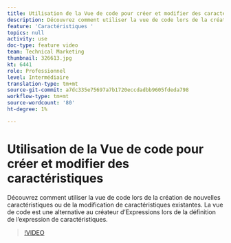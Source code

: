 ```yaml
---
title: Utilisation de la Vue de code pour créer et modifier des caractéristiques
description: Découvrez comment utiliser la vue de code lors de la création de nouvelles caractéristiques ou de la modification de caractéristiques existantes. La vue de code est une alternative au créateur d’Expressions lors de la définition de l’expression de caractéristiques.
feature: 'Caractéristiques '
topics: null
activity: use
doc-type: feature video
team: Technical Marketing
thumbnail: 326613.jpg
kt: 6441
role: Professionnel
level: Intermédiaire
translation-type: tm+mt
source-git-commit: a7dc335e75697a7b1720eccdadbb9605fdeda798
workflow-type: tm+mt
source-wordcount: '80'
ht-degree: 1%

---
```



# Utilisation de la Vue de code pour créer et modifier des caractéristiques

Découvrez comment utiliser la vue de code lors de la création de nouvelles caractéristiques ou de la modification de caractéristiques existantes. La vue de code est une alternative au créateur d’Expressions lors de la définition de l’expression de caractéristiques.

>[!VIDEO](https://video.tv.adobe.com/v/326613/?quality=12&learn=on)
